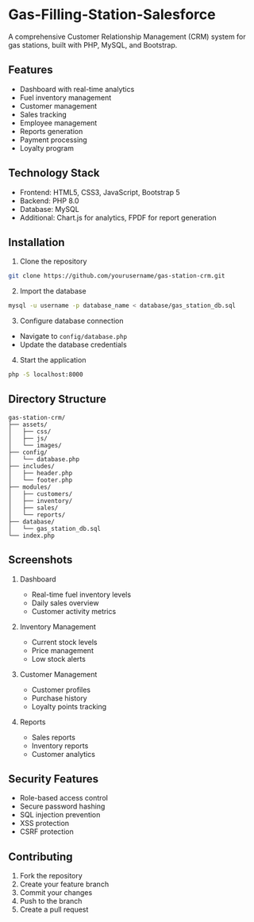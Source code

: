 # Gas-Filling-Station-Salesforce

A comprehensive Customer Relationship Management (CRM) system for gas stations, built with PHP, MySQL, and Bootstrap.

## Features

- Dashboard with real-time analytics
- Fuel inventory management
- Customer management
- Sales tracking
- Employee management
- Reports generation
- Payment processing
- Loyalty program

## Technology Stack

- Frontend: HTML5, CSS3, JavaScript, Bootstrap 5
- Backend: PHP 8.0
- Database: MySQL
- Additional: Chart.js for analytics, FPDF for report generation

## Installation

1. Clone the repository
```bash
git clone https://github.com/yourusername/gas-station-crm.git
```

2. Import the database
```bash
mysql -u username -p database_name < database/gas_station_db.sql
```

3. Configure database connection
- Navigate to `config/database.php`
- Update the database credentials

4. Start the application
```bash
php -S localhost:8000
```

## Directory Structure

```
gas-station-crm/
├── assets/
│   ├── css/
│   ├── js/
│   └── images/
├── config/
│   └── database.php
├── includes/
│   ├── header.php
│   └── footer.php
├── modules/
│   ├── customers/
│   ├── inventory/
│   ├── sales/
│   └── reports/
├── database/
│   └── gas_station_db.sql
└── index.php
```

## Screenshots

1. Dashboard
   - Real-time fuel inventory levels
   - Daily sales overview
   - Customer activity metrics

2. Inventory Management
   - Current stock levels
   - Price management
   - Low stock alerts

3. Customer Management
   - Customer profiles
   - Purchase history
   - Loyalty points tracking

4. Reports
   - Sales reports
   - Inventory reports
   - Customer analytics

## Security Features

- Role-based access control
- Secure password hashing
- SQL injection prevention
- XSS protection
- CSRF protection

## Contributing

1. Fork the repository
2. Create your feature branch
3. Commit your changes
4. Push to the branch
5. Create a pull request
